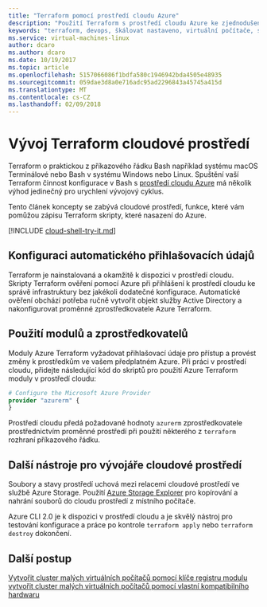 ```yaml
---
title: "Terraform pomocí prostředí cloudu Azure"
description: "Použití Terraform s prostředí cloudu Azure ke zjednodušení ověřování a konfigurace šablony."
keywords: "terraform, devops, škálovat nastaveno, virtuální počítače, sítě, úložiště, moduly"
ms.service: virtual-machines-linux
author: dcaro
ms.author: dcaro
ms.date: 10/19/2017
ms.topic: article
ms.openlocfilehash: 5157066086f1bdfa580c1946942bda4505e48935
ms.sourcegitcommit: 059dae3d8a0e716adc95ad2296843a45745a415d
ms.translationtype: MT
ms.contentlocale: cs-CZ
ms.lasthandoff: 02/09/2018
---
```

# <a name="terraform-cloud-shell-development"></a>Vývoj Terraform cloudové prostředí 

Terraform o praktickou z příkazového řádku Bash například systému macOS Terminálové nebo Bash v systému Windows nebo Linux. Spuštění vaší Terraform činnost konfigurace v Bash s [prostředí cloudu Azure](/azure/cloud-shell/overview) má několik výhod jedinečný pro urychlení vývojový cyklus.

Tento článek koncepty se zabývá cloudové prostředí, funkce, které vám pomůžou zápisu Terraform skripty, které nasazení do Azure.

[!INCLUDE [cloud-shell-try-it.md](../../includes/cloud-shell-try-it.md)]

## <a name="automatic-credential-configuration"></a>Konfiguraci automatického přihlašovacích údajů

Terraform je nainstalovaná a okamžitě k dispozici v prostředí cloudu. Skripty Terraform ověření pomocí Azure při přihlášení k prostředí cloudu ke správě infrastruktury bez jakékoli dodatečné konfigurace. Automatické ověření obchází potřeba ručně vytvořit objekt služby Active Directory a nakonfigurovat proměnné zprostředkovatele Azure Terraform.


## <a name="using-modules-and-providers"></a>Použití modulů a zprostředkovatelů

Moduly Azure Terraform vyžadovat přihlašovací údaje pro přístup a provést změny k prostředkům ve vašem předplatném Azure. Při práci v prostředí cloudu, přidejte následující kód do skriptů pro použití Azure Terraform moduly v prostředí cloudu:

```tf
# Configure the Microsoft Azure Provider
provider "azurerm" {
}
```

Prostředí cloudu předá požadované hodnoty `azurerm` zprostředkovatele prostřednictvím proměnné prostředí při použití některého z `terraform` rozhraní příkazového řádku.

## <a name="other-cloud-shell-developer-tools"></a>Další nástroje pro vývojáře cloudové prostředí

Soubory a stavy prostředí uchová mezi relacemi cloudové prostředí ve službě Azure Storage. Použití [Azure Storage Explorer](/azure/vs-azure-tools-storage-manage-with-storage-explorer) pro kopírování a nahrání souborů do cloudu prostředí z místního počítače.

Azure CLI 2.0 je k dispozici v prostředí cloudu a je skvělý nástroj pro testování konfigurace a práce po kontrole `terraform apply` nebo `terraform destroy` dokončení.


## <a name="next-steps"></a>Další postup

[Vytvořit cluster malých virtuálních počítačů pomocí klíče registru modulu](terraform-create-vm-cluster-module.md)
[vytvořit cluster malých virtuálních počítačů pomocí vlastní kompatibilního hardwaru](terraform-create-vm-cluster-with-infrastructure.md)
